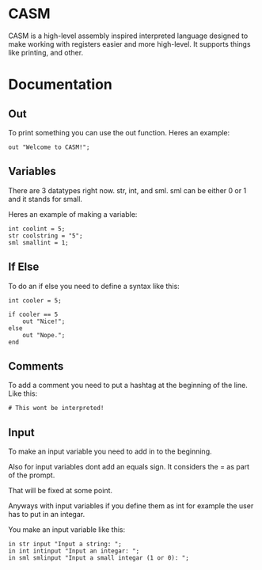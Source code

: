 # CASM
CASM is a high-level assembly inspired interpreted language designed to make working with registers easier and more high-level. It supports things like printing, and other.

# Documentation
## Out
To print something you can use the out function. Heres an example:

```
out "Welcome to CASM!";
```

## Variables
There are 3 datatypes right now. str, int, and sml. sml can be either 0 or 1 and it stands for small.

Heres an example of making a variable:

```
int coolint = 5;
str coolstring = "5";
sml smallint = 1;
```

## If Else
To do an if else you need to define a syntax like this:

```
int cooler = 5;

if cooler == 5
    out "Nice!";
else
    out "Nope.";
end
```

## Comments
To add a comment you need to put a hashtag at the beginning of the line. Like this:

```
# This wont be interpreted!
```

## Input
To make an input variable you need to add in to the beginning.

Also for input variables dont add an equals sign. It considers the = as part of the prompt.

That will be fixed at some point.

Anyways with input variables if you define them as int for example the user has to put in an integar.

You make an input variable like this:

```
in str input "Input a string: ";
in int intinput "Input an integar: ";
in sml smlinput "Input a small integar (1 or 0): ";
```